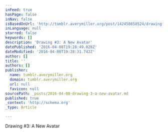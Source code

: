```yaml
---
inFeed: true
hasPage: false
inNav: false
isBasedOnUrl: 'http://tumblr.averymiller.org/post/142458658524/drawing-3-a-new-avatar'
inLanguage: null
starred: false
keywords: []
description: 'Drawing #3: A New Avatar'
datePublished: '2016-04-08T19:28:49.028Z'
dateModified: '2016-04-08T19:28:31.742Z'
author: []
title: ''
authors: []
publisher:
  name: tumblr.averymiller.org
  domain: tumblr.averymiller.org
  url: null
  favicon: null
sourcePath: _posts/2016-04-08-drawing-3-a-new-avatar.md
published: true
_context: 'http://schema.org'
_type: Article

---
```

Drawing \#3: A New Avatar